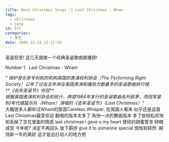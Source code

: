 ```yaml
---
title: Best Christmas Songs .1 Last Christmas - Wham
tags:
  - christmas
  - song
id: 577
categories:
  - 声色
date: 2008-12-23 22:12:55
---
```


圣诞将至! 这几天就做一个经典圣诞歌曲联播把!

Number 1.&nbsp; Last Christmas - Wham 
<address>&quot; 保护音乐家专利权的机构英国的表演权利协会（The Performing Right Society）公布了过去五年来在英国表演和播放次数最多的圣诞歌曲排行榜.</address>
               <address>
                  **《去年圣诞节》夺冠**</address>
               <address>根据英国表演权利协会的统计，两首1984年发行的圣诞歌曲名列前茅，而冠军是80年代威猛乐队（Wham）演唱的《去年圣诞节》（Last Christmas）&quot;</address>
大概很多人都听过Wham的那首Careless Whisper. 在英国人看来 似乎还是这首Last Christmas最受欢迎
翻唱的版本太多了 有快一点的舞曲版本 多了些轻松欢快 却丢掉了含在里面的情感
last christmas i gave u my heart 曾经的甜蜜誓言 转眼成空 
今年呢? 决定不再回头 放下羁绊 give it to someone special
惆怅和释然&nbsp; 期待新一年的美好
这才是总打动人的地方把